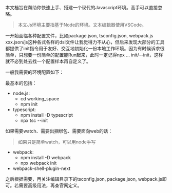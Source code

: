 本文档旨在帮助你快速上手、搭建一个现代的Javascript环境。高手可以直接忽略。

> 本文Js环境主要指基于Node的环境。文本编辑器使用VSCode。

一开始面临各种配置文件，比如package.json, tsconfig.json, webpack.js xxx.json/js这种各式各样的dsl文件让我觉得力不从心，但后来发现大部分的工具都提供了init指令用于友好、交互地初始化一份本地工作环境。因为有时候诉求很简单，只想要一份简单的配置能Run起来，此时一定记得npx ... init/--init，这样就不必到处去找一个配置样本再自定义了。

一般我需要的环境配置如下：

最基本的包括：

- node.js:
    - cd working_space
    - npm init
- typescript:
    - npm install -D typescript 
    - npx tsc --init

如果需要watch、需要出捆绑包、需要面向web的话：
> 如果只是简单watch，可以用node手写

- webpack:
    - npm install -D webpack
    - npx webpack init
- webpack-shell-plugin-next

之后根据需要，再关注编辑目录下的tsconfig.json, package.json, webpack.js即可。若需要高级用法，再查官网定义。